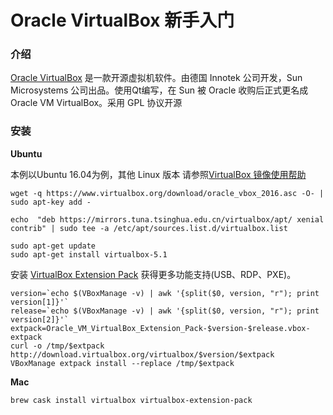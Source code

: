 # Oracle VirtualBox 新手入门

### 介绍

[Oracle VirtualBox][virtualbox]  是一款开源虚拟机软件。由德国 Innotek 公司开发，Sun Microsystems 公司出品。使用Qt编写，在 Sun 被 Oracle 收购后正式更名成 Oracle VM VirtualBox。采用 GPL 协议开源



### 安装

**Ubuntu**

本例以Ubuntu 16.04为例，其他 Linux 版本 请参照[VirtualBox 镜像使用帮助][tsinghua]

	wget -q https://www.virtualbox.org/download/oracle_vbox_2016.asc -O- | sudo apt-key add -
	
	echo  "deb https://mirrors.tuna.tsinghua.edu.cn/virtualbox/apt/ xenial contrib" | sudo tee -a /etc/apt/sources.list.d/virtualbox.list
	
	sudo apt-get update
	sudo apt-get install virtualbox-5.1
	
安装 [VirtualBox Extension Pack][extension] 获得更多功能支持(USB、RDP、PXE)。


	version=`echo $(VBoxManage -v) | awk '{split($0, version, "r"); print version[1]}'`
	release=`echo $(VBoxManage -v) | awk '{split($0, version, "r"); print version[2]}'`
	extpack=Oracle_VM_VirtualBox_Extension_Pack-$version-$release.vbox-extpack
	curl -o /tmp/$extpack http://download.virtualbox.org/virtualbox/$version/$extpack		
	VBoxManage extpack install --replace /tmp/$extpack



**Mac**


	brew cask install virtualbox virtualbox-extension-pack

	
[virtualbox]: https://www.virtualbox.org/
[extension]: https://www.virtualbox.org/wiki/Downloads
[tsinghua]: https://mirrors.tuna.tsinghua.edu.cn/help/virtualbox/